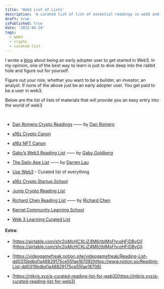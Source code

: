 ```yaml
---
title: 'Web3 List of Lists'
description: 'A curated list of list of essential readings in web3 and crypto'
draft: true
isPublished: true
date: '2022-04-24'
tags:
  - web3
  - crypto
  - curated-list
---
```


I wrote a [blog](just-use-it) about being an early adopter user to get started in Web3. In my opinion, one of the best way to learn is just to dive deep into the rabbit hole and figure out for yourself.

Figure out your role, whether you want to be a builder, an investor, an analyst. If none of the above just be an early adopter user. You get paid to be a user in web3.

Below are the list of lists of materials that will provide you an easy entry into the world of web3

<br/>

- [Dan Romero Crypto Readings](https://danromero.org/crypto-reading/) —— by [Dan Romero](https://twitter.com/dwr)

- [a16z Crypto Canon](https://a16z.com/2018/02/10/crypto-readings-resources/)

- [a16z NFT Canon](https://future.a16z.com/nft-canon/)

- [Gaby’s Web3 Reading List](https://www.notion.so/f7050e62461143d49345e7b46eb5576b) —— by [Gaby Goldberg](https://twitter.com/gaby_goldberg)

- [The Daily Ape List](https://www.notion.so/The-Daily-Ape-c96c0b6727c0433a962e897ef43efb7e) —— by [Darren Lau](https://twitter.com/Darrenlautf)

- [Use Web3](https://www.useweb3.xyz/) - Curated list of everything

- [a16z Crypto Startup School](https://a16z.com/crypto-startup-school/)

- [Jump Crypto Reading List](https://github.com/JumpCrypto/crypto-reading-list)

- [Richard Chen Reading List](https://thecontrol.co/crypto-reading-list-c54da8cab26a) —— by [Richard Chen](https://twitter.com/richardchen39)

- [Kernel Community Learning School](https://www.kernel.community/en/learn/)

- [Web 3 Learning Curated List](https://alli.mirror.xyz/wMk-VhWDBVq0Oq-DbmIe3AX4Sz6eYWuYbiDswXPHQJE)

#### Extra:

- [https://airtable.com/shr2ixMcHCXLjZ4M6/tblMsFhcoHFiDByGj](https://airtable.com/shr2ixMcHCXLjZ4M6/tblMsFhcoHFiDByGj)

- [https://videogamefreak.notion.site/videogamefreak/Reading-List-dd0315bdbd1a48829175ce55fae18708](https://www.notion.so/Reading-List-dd0315bdbd1a48829175ce55fae18708)

- [https://ntkris.xyz/a-curated-reading-list-for-web3](https://ntkris.xyz/a-curated-reading-list-for-web3)
